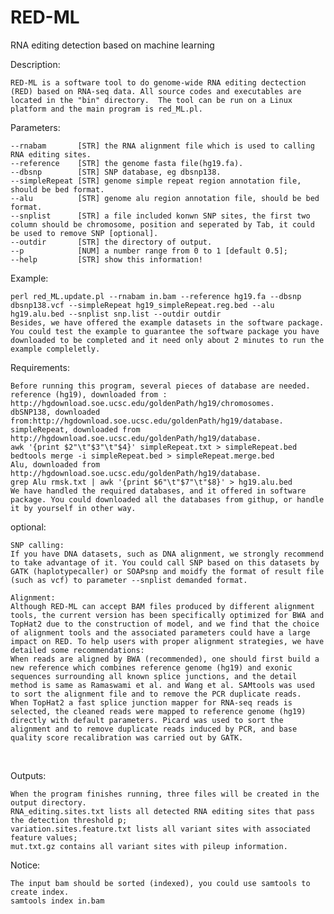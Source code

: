 # RED-ML
RNA editing detection based on machine learning

Description:

    RED-ML is a software tool to do genome-wide RNA editing dectection (RED) based on RNA-seq data. All source codes and executables are located in the "bin" directory.  The tool can be run on a Linux platform and the main program is red_ML.pl.

Parameters:

    --rnabam       [STR] the RNA alignment file which is used to calling RNA editing sites.
    --reference    [STR] the genome fasta file(hg19.fa).
    --dbsnp        [STR] SNP database, eg dbsnp138.
    --simpleRepeat [STR] genome simple repeat region annotation file, should be bed format.
    --alu          [STR] genome alu region annotation file, should be bed format.
    --snplist      [STR] a file included konwn SNP sites, the first two column should be chromosome, position and seperated by Tab, it could be used to remove SNP [optional].
    --outdir       [STR] the directory of output.
    --p            [NUM] a number range from 0 to 1 [default 0.5];
    --help         [STR] show this information!

Example:

    perl red_ML.update.pl --rnabam in.bam --reference hg19.fa --dbsnp dbsnp138.vcf --simpleRepeat hg19_simpleRepeat.reg.bed --alu hg19.alu.bed --snplist snp.list --outdir outdir
    Besides, we have offered the example datasets in the software package. You could test the example to guarantee the software package you have downloaded to be completed and it need only about 2 minutes to run the example compleletly.

Requirements:

    Before running this program, several pieces of database are needed.
    reference (hg19), downloaded from : http://hgdownload.soe.ucsc.edu/goldenPath/hg19/chromosomes.
    dbSNP138, downloaded from:http://hgdownload.soe.ucsc.edu/goldenPath/hg19/database.
    simpleRepeat, downloaded from http://hgdownload.soe.ucsc.edu/goldenPath/hg19/database.
    awk '{print $2"\t"$3"\t"$4}' simpleRepeat.txt > simpleRepeat.bed
    bedtools merge -i simpleRepeat.bed > simpleRepeat.merge.bed
    Alu, downloaded from http://hgdownload.soe.ucsc.edu/goldenPath/hg19/database.
    grep Alu rmsk.txt | awk '{print $6"\t"$7"\t"$8}' > hg19.alu.bed
    We have handled the required databases, and it offered in software package. You could downloaded all the databases from githup, or handle it by yourself in other way. 

optional:

    SNP calling:
    If you have DNA datasets, such as DNA alignment, we strongly recommend to take advantage of it. You could call SNP based on this datasets by GATK (haplotypecaller) or SOAPsnp and moidfy the format of result file (such as vcf) to parameter --snplist demanded format.
    
    Alignment:
    Although RED-ML can accept BAM files produced by different alignment tools, the current version has been specifically optimized for BWA and TopHat2 due to the construction of model, and we find that the choice of alignment tools and the associated parameters could have a large impact on RED. To help users with proper alignment strategies, we have detailed some recommendations:
    When reads are aligned by BWA (recommended), one should first build a new reference which combines reference genome (hg19) and exonic sequences surrounding all known splice junctions, and the detail method is same as Ramaswami et al. and Wang et al. SAMtools was used to sort the alignment file and to remove the PCR duplicate reads.
    When TopHat2 a fast splice junction mapper for RNA-seq reads is selected, the cleaned reads were mapped to reference genome (hg19) directly with default parameters. Picard was used to sort the alignment and to remove duplicate reads induced by PCR, and base quality score recalibration was carried out by GATK.
   
    
Outputs:

    When the program finishes running, three files will be created in the output directory.
    RNA_editing.sites.txt lists all detected RNA editing sites that pass the detection threshold p;
    variation.sites.feature.txt lists all variant sites with associated feature values;
    mut.txt.gz contains all variant sites with pileup information.

Notice:

    The input bam should be sorted (indexed), you could use samtools to create index.
    samtools index in.bam

